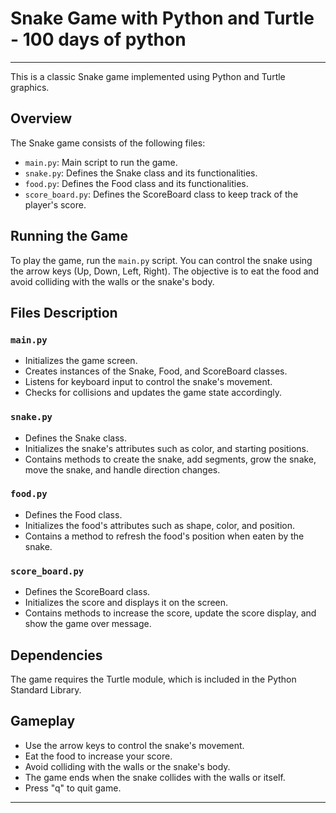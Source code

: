 # Snake Game with Python and Turtle - 100 days of python

---
This is a classic Snake game implemented using Python and Turtle graphics.

## Overview

The Snake game consists of the following files:

- `main.py`: Main script to run the game.
- `snake.py`: Defines the Snake class and its functionalities.
- `food.py`: Defines the Food class and its functionalities.
- `score_board.py`: Defines the ScoreBoard class to keep track of the player's score.

## Running the Game

To play the game, run the `main.py` script. You can control the snake using the arrow keys (Up, Down, Left, Right). The objective is to eat the food and avoid colliding with the walls or the snake's body.

## Files Description

### `main.py`

- Initializes the game screen.
- Creates instances of the Snake, Food, and ScoreBoard classes.
- Listens for keyboard input to control the snake's movement.
- Checks for collisions and updates the game state accordingly.

### `snake.py`

- Defines the Snake class.
- Initializes the snake's attributes such as color, and starting positions.
- Contains methods to create the snake, add segments, grow the snake, move the snake, and handle direction changes.

### `food.py`

- Defines the Food class.
- Initializes the food's attributes such as shape, color, and position.
- Contains a method to refresh the food's position when eaten by the snake.

### `score_board.py`

- Defines the ScoreBoard class.
- Initializes the score and displays it on the screen.
- Contains methods to increase the score, update the score display, and show the game over message.

## Dependencies

The game requires the Turtle module, which is included in the Python Standard Library.

## Gameplay

- Use the arrow keys to control the snake's movement.
- Eat the food to increase your score.
- Avoid colliding with the walls or the snake's body.
- The game ends when the snake collides with the walls or itself.
- Press "q" to quit game.

---